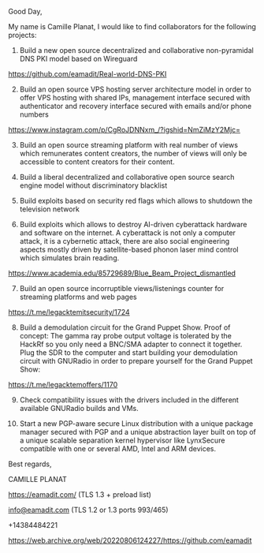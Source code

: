 Good Day,


My name is Camille Planat, I would like to find collaborators for the following projects:

1. Build a new open source decentralized and collaborative non-pyramidal DNS PKI model based on Wireguard

https://github.com/eamadit/Real-world-DNS-PKI


2. Build an open source VPS hosting server architecture model in order to offer VPS hosting with shared IPs, management interface secured with authenticator and recovery interface secured with emails and/or phone numbers

https://www.instagram.com/p/CgRoJDNNxm_/?igshid=NmZiMzY2Mjc=

3. Build an open source streaming platform with real number of views which remunerates content creators, the number of views will only be accessible to content creators for their content.

4. Build a liberal decentralized and collaborative open source search engine model without discriminatory blacklist

5. Build exploits based on security red flags which allows to shutdown the television network

6. Build exploits which allows to destroy AI-driven cyberattack hardware and software on the internet. A cyberattack is not only a computer attack, it is a cybernetic attack, there are also social engineering aspects mostly driven by satellite-based phonon laser mind control which simulates brain reading.

https://www.academia.edu/85729689/Blue_Beam_Project_dismantled

7. Build an open source incorruptible views/listenings counter for streaming platforms and web pages

https://t.me/legacktemitsecurity/1724

8. Build a demodulation circuit for the Grand Puppet Show. Proof of concept:
The gamma ray probe output voltage is tolerated by the HackRf so you only need a BNC/SMA adapter to connect it together. Plug the SDR to the computer and start building your demodulation circuit with GNURadio in order to prepare yourself for the Grand Puppet Show:

https://t.me/legacktemoffers/1170

9. Check compatibility issues with the drivers included in the different available GNURadio builds and VMs.

10. Start a new PGP-aware secure Linux distribution with a unique package manager secured with PGP and a unique abstraction layer built on top of a unique scalable separation kernel hypervisor like LynxSecure compatible with one or several AMD, Intel and ARM devices.

Best regards,


CAMILLE PLANAT

https://eamadit.com/ (TLS 1.3 + preload list)

info@eamadit.com (TLS 1.2 or 1.3 ports 993/465)

+14384484221


https://web.archive.org/web/20220806124227/https://github.com/eamadit
